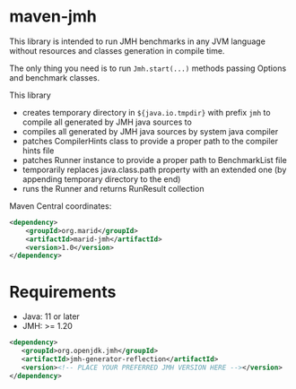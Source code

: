 maven-jmh
===

This library is intended to run JMH benchmarks in any JVM language without
resources and classes generation in compile time.

The only thing you need is to run ```Jmh.start(...)``` methods passing Options and benchmark classes.

This library

 * creates temporary directory in ```${java.io.tmpdir}``` with prefix ```jmh``` to
   compile all generated by JMH java sources to
 * compiles all generated by JMH java sources by system java compiler
 * patches CompilerHints class to provide a proper path to the compiler hints file
 * patches Runner instance to provide a proper path to BenchmarkList file
 * temporarily replaces java.class.path property with an extended one (by appending temporary directory
   to the end)
 * runs the Runner and returns RunResult collection
 
Maven Central coordinates:
```xml
<dependency>
    <groupId>org.marid</groupId>
    <artifactId>marid-jmh</artifactId>
    <version>1.0</version>
</dependency>
``` 

Requirements
===

* Java: 11 or later
* JMH: >= 1.20

```xml
<dependency>
   <groupId>org.openjdk.jmh</groupId>
   <artifactId>jmh-generator-reflection</artifactId>
   <version><!-- PLACE YOUR PREFERRED JMH VERSION HERE --></version>
</dependency>
```